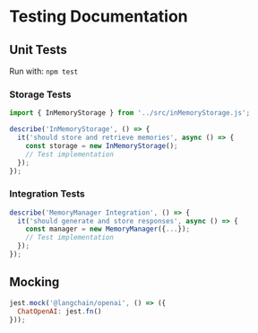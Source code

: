 # Testing Documentation

## Unit Tests
Run with: `npm test`

### Storage Tests
```javascript
import { InMemoryStorage } from '../src/inMemoryStorage.js';

describe('InMemoryStorage', () => {
  it('should store and retrieve memories', async () => {
    const storage = new InMemoryStorage();
    // Test implementation
  });
});
```

### Integration Tests
```javascript
describe('MemoryManager Integration', () => {
  it('should generate and store responses', async () => {
    const manager = new MemoryManager({...});
    // Test implementation
  });
});
```

## Mocking
```javascript
jest.mock('@langchain/openai', () => ({
  ChatOpenAI: jest.fn()
}));
```
